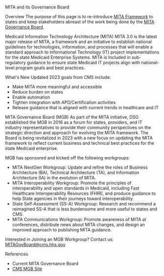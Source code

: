 MITA and its Governance Board

Overview
The purpose of this page is to re-introduce [MITA Framework](https://www.medicaid.gov/medicaid/data-systems/medicaid-information-technology-architecture/medicaid-information-technology-architecture-framework/index.html) to states and keep stakeholders abreast of the work being done by the [MITA Governance Board](https://www.medicaid.gov/medicaid/data-systems/medicaid-information-technology-architecture/medicaid-information-technology-architecture-governance-board-overview/index.html). 

Medicaid Information Technology Architecture (MITA)
MITA 3.0 is the latest major release of MITA, a framework and an initiative to establish national guidelines for technologies, information, and processes that will enable a standard approach to Informational Technology (IT) project implementations for the state Medicaid Enterprise Systems. MITA is Included in sub-regulatory guidance to ensure state Medicaid IT projects align with national-level program goals and best practices.

What's New
Updated 2023 goals from CMS include:
- Make MITA more meaningful and accessible 
- Reduce burden on states 
- Enable automation 
- Tighten integration with APD/Certification activities 
- Release guidance that is aligned with current trends in healthcare and IT

MITA Governance Board (MGB)
As part of the MITA initiative, DSG established the MGB in 2016 as a forum for states, providers, and IT industry representatives to provide their community perspectives on the strategic direction and approach for evolving the MITA framework.  The Board is being revitalized in 2023 with a new focus on updating the MITA framework to reflect current business and technical best practices for the state Medicaid enterprise.

MGB has sponsored and kicked off the following workgroups:
- MITA NextGen Workgroup: Update and refine the roles of Business Architecture (BA), Technical Architecture (TA), and Information Architecture (IA) in the evolution of MITA.
- MITA Interoperability Workgroup: Promote the principles of interoperability and open standards in Medicaid, including Fast Healthcare Interoperability Resources (FHIR), and produce guidance to help State agencies in their journeys toward interoperability.
- State Self-Assessment (SS-A) Workgroup: Research and recommend a reimagined SS-A that is less burdensome and more useful to states and CMS.
- MITA Communications Workgroup:  Promote awareness of MITA at conferences, distribute news about MITA changes, and design an improved approach to publishing MITA guidance.

Interested in Joining an MGB Workgroup? Contact us:  MITAGovBoard@cms.hhs.gov

References
- Current MITA Governance Board
- [CMS MGB Site](https://www.medicaid.gov/medicaid/data-systems/medicaid-information-technology-architecture/medicaid-information-technology-architecture-governance-board-overview/index.html)
